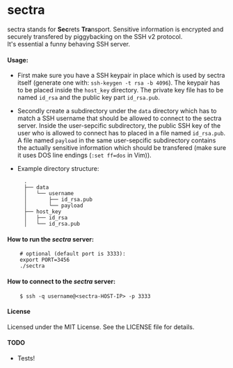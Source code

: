 sectra
==========

sectra stands for **Sec**rets **Tra**nsport. Sensitive information is encrypted and securely transfered by piggybacking on the SSH v2 protocol.  
It's essential a funny behaving SSH server.

#### Usage:

- First make sure you have a SSH keypair in place which is used by sectra itself (generate one with: `ssh-keygen -t rsa -b 4096`). The keypair has to be placed inside the `host_key` directory. The private key file has to be named `id_rsa` and the public key part `id_rsa.pub`.

- Secondly create a subdirectory under the `data` directory which has to match a SSH username that should be allowed to connect to the sectra server. Inside the user-sepcific subdirectory, the public SSH key of the user who is allowed to connect has to placed in a file named `id_rsa.pub`.  
A file named `payload` in the same user-sepcific subdirectory contains the actually sensitive information which should be transfered (make sure it uses DOS line endings (`:set ff=dos` in Vim)).

- Example directory structure:
	 
        .
        ├── data
        │   └── username
        │       ├── id_rsa.pub
        │       └── payload
        ├── host_key
        │   ├── id_rsa
        │   └── id_rsa.pub

#### How to run the _sectra_ server:

    	# optional (default port is 3333):
    	export PORT=3456
    	./sectra

#### How to connect to the _sectra_ server:

        $ ssh -q username@<sectra-HOST-IP> -p 3333

#### License

Licensed under the MIT License. See the LICENSE file for details.

#### TODO

- Tests!